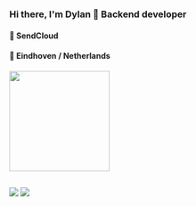 ### Hi there, I'm Dylan 👋 Backend developer

#### 🏢 SendCloud
#### 📍 Eindhoven / Netherlands

 <div>
  <a href="https://github.com/dylanmartins">
  <img height="180em" src="https://github-readme-stats.vercel.app/api/top-langs/?username=dylanmartins&layout=compact&langs_count=7&theme=bear"/>
</div>

  ##
  
  <div>  	
  <a href = "mailto:andrademdylan@gmail.com"><img src="https://img.shields.io/badge/-Gmail-%23333?style=for-the-badge&logo=gmail&logoColor=white" target="_blank"></a>
  <a href="https://www.linkedin.com/in/dylan-m-j-andrade/" target="_blank"><img src="https://img.shields.io/badge/-LinkedIn-%230077B5?style=for-the-badge&logo=linkedin&logoColor=white" target="_blank"></a> 
 
</div>
